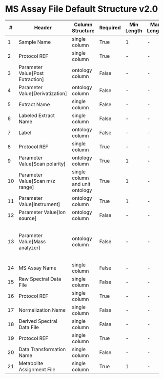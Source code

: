 # MS Assay File Default Structure v2.0

| # |Header  | Column Structure  | Required | Min Length | Max Length | Description | Examples | Controlled Terms| Default Value  |
|---|--------|-------------------|----------|------------|------------|-------------|----------|-----------------|----------------|
| 1 | Sample Name | single column | True | 1 | - |  |  | [Controlled Terms](../../../docs/prioritised-control-lists/assay-control-lists/2_0/assay-file-MS-2_0.md#sample-name-column) | |
| 2 | Protocol REF | single column | True | - | - |  |  | [Controlled Terms](../../../docs/prioritised-control-lists/assay-control-lists/2_0/assay-file-MS-2_0.md#protocol-ref-column) | Extraction|
| 3 | Parameter Value[Post Extraction] | ontology column | False | - | - |  |  | [Controlled Terms](../../../docs/prioritised-control-lists/assay-control-lists/2_0/assay-file-MS-2_0.md#parameter-valuepost-extraction-column) | |
| 4 | Parameter Value[Derivatization] | ontology column | False | - | - |  |  | [Controlled Terms](../../../docs/prioritised-control-lists/assay-control-lists/2_0/assay-file-MS-2_0.md#parameter-valuederivatization-column) | |
| 5 | Extract Name | single column | False | - | - |  |  | [Controlled Terms](../../../docs/prioritised-control-lists/assay-control-lists/2_0/assay-file-MS-2_0.md#extract-name-column) | |
| 6 | Labeled Extract Name | single column | False | - | - |  |  | [Controlled Terms](../../../docs/prioritised-control-lists/assay-control-lists/2_0/assay-file-MS-2_0.md#labeled-extract-name-column) | |
| 7 | Label | ontology column | False | - | - |  |  | [Controlled Terms](../../../docs/prioritised-control-lists/assay-control-lists/2_0/assay-file-MS-2_0.md#label-column) | |
| 8 | Protocol REF | single column | True | - | - |  |  | [Controlled Terms](../../../docs/prioritised-control-lists/assay-control-lists/2_0/assay-file-MS-2_0.md#protocol-ref-column) | Mass spectrometry|
| 9 | Parameter Value[Scan polarity] | ontology column | True | 1 | - |  |  | [Controlled Terms](../../../docs/prioritised-control-lists/assay-control-lists/2_0/assay-file-MS-2_0.md#parameter-valuescan-polarity-column) | |
| 10 | Parameter Value[Scan m/z range] | single column and unit ontology | True | 1 | - |  |  | [Controlled Terms](../../../docs/prioritised-control-lists/assay-control-lists/2_0/assay-file-MS-2_0.md#parameter-valuescan-m/z-range-column) | |
| 11 | Parameter Value[Instrument] | ontology column | True | 1 | - |  |  | [Controlled Terms](../../../docs/prioritised-control-lists/assay-control-lists/2_0/assay-file-MS-2_0.md#parameter-valueinstrument-column) | |
| 12 | Parameter Value[Ion source] | ontology column | False | - | - | Where applicable to the instrument. | electron ionization | [Controlled Terms](../../../docs/prioritised-control-lists/assay-control-lists/2_0/assay-file-MS-2_0.md#parameter-valueion-source-column) | |
| 13 | Parameter Value[Mass analyzer] | ontology column | False | - | - | The analyser/detector of the mass fragments generated during the assay. | quadrupole | [Controlled Terms](../../../docs/prioritised-control-lists/assay-control-lists/2_0/assay-file-MS-2_0.md#parameter-valuemass-analyzer-column) | |
| 14 | MS Assay Name | single column | False | - | - |  |  | [Controlled Terms](../../../docs/prioritised-control-lists/assay-control-lists/2_0/assay-file-MS-2_0.md#ms-assay-name-column) | |
| 15 | Raw Spectral Data File | single column | False | - | - |  |  | [Controlled Terms](../../../docs/prioritised-control-lists/assay-control-lists/2_0/assay-file-MS-2_0.md#raw-spectral-data-file-column) | |
| 16 | Protocol REF | single column | True | - | - |  |  | [Controlled Terms](../../../docs/prioritised-control-lists/assay-control-lists/2_0/assay-file-MS-2_0.md#protocol-ref-column) | Data transformation|
| 17 | Normalization Name | single column | False | - | - |  |  | [Controlled Terms](../../../docs/prioritised-control-lists/assay-control-lists/2_0/assay-file-MS-2_0.md#normalization-name-column) | |
| 18 | Derived Spectral Data File | single column | False | - | - |  |  | [Controlled Terms](../../../docs/prioritised-control-lists/assay-control-lists/2_0/assay-file-MS-2_0.md#derived-spectral-data-file-column) | |
| 19 | Protocol REF | single column | True | - | - |  |  | [Controlled Terms](../../../docs/prioritised-control-lists/assay-control-lists/2_0/assay-file-MS-2_0.md#protocol-ref-column) | Metabolite identification|
| 20 | Data Transformation Name | single column | False | - | - |  |  | [Controlled Terms](../../../docs/prioritised-control-lists/assay-control-lists/2_0/assay-file-MS-2_0.md#data-transformation-name-column) | |
| 21 | Metabolite Assignment File | single column | True | 1 | - |  |  | [Controlled Terms](../../../docs/prioritised-control-lists/assay-control-lists/2_0/assay-file-MS-2_0.md#metabolite-assignment-file-column) | |
